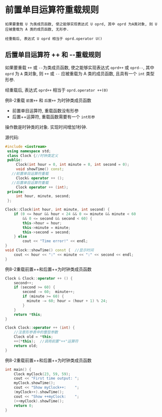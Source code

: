 # 前置单目运算符重载规则

    如果要重载 U 为类成员函数, 使之能够实现表达式 U oprd, 其中 oprd 为A类对象, 则 U 应被重载为 A 类的成员函数, 无形参.

    经重载后, 表达式 U oprd 相当于 oprd.operator U()

## 后置单目运算符 ++ 和 --重载规则

如果要重载 `++` 或 `--`为类成员函数, 使之能够实现表达式 `oprd++` 或 `oprd--`,
其中 `oprd` 为 `A` 类对象, 则 `++` 或 `--` 应被重载为 A 类的成员函数, 且具有一个 `int` 类型形参.

经重载后, 表达式 `oprd++` 相当于 `oprd.operator ++(0)`

例8-2重载 `前置++` 和 `后置++` 为时钟类成员函数

+ 前置单目运算符, 重载函数没有形参
+ 后置++运算符, 重载函数需要有一个 `int形参`

操作数是时钟类的对象. 实现时间增加1秒钟.

源代码:

```cpp
#include <iostream>
 using namespace std;
 class Clock {//时钟类定义
 public:
     Clock(int hour = 0, int minute = 0, int second = 0);
     void showTime() const;
   //前置单目运算符重载
     Clock& operator ++ ();
   //后置单目运算符重载
     Clock operator ++ (int);
 private:
     int hour, minute, second;
 };

Clock::Clock(int hour, int minute, int second) {
    if (0 <= hour && hour < 24 && 0 <= minute && minute < 60
        && 0 <= second && second < 60) {
        this->hour = hour;
        this->minute = minute;
        this->second = second;
    } else
        cout << "Time error!" << endl;
}
void Clock::showTime() const {  //显示时间
    cout << hour << ":" << minute << ":" << second << endl;
}
```

例8-2重载前置++和后置++为时钟类成员函数

```cpp
Clock & Clock::operator ++ () {
    second++;
    if (second >= 60) {
        second -= 60;  minute++;
        if (minute >= 60) {
          minute -= 60; hour = (hour + 1) % 24;
        }
    }
    return *this;
}

Clock Clock::operator ++ (int) {
    //注意形参表中的整型参数
    Clock old = *this;
    ++(*this);  //调用前置"++"运算符
    return old;
}
```

例8-2重载前置++和后置++为时钟类成员函数

```cpp
int main() {
    Clock myClock(23, 59, 59);
    cout << "First time output: ";
    myClock.showTime();
    cout << "Show myClock++:    ";
    (myClock++).showTime();
    cout << "Show ++myClock:    ";
    (++myClock).showTime();
    return 0;
}
```
